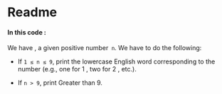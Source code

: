 # Readme

#### In this code :
 We have , a  given positive number``` n```.
We have to do the following:

* If ```1 ≤ n ≤ 9```,  print the lowercase English word corresponding to the number (e.g., one for 1 , two for 2 , etc.).

* If ```n > 9```, print Greater than 9.

